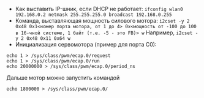 * Как выставить IP-шник, если DHCP не работает: 
   `ifconfig wlan0 192.168.0.2 netmask 255.255.255.0 broadcast 192.168.0.255`
 * Команда, выставляющая мощность силового мотора: 
   `i2cset -y 2 0x48 0x1<номер порта мотора, от 1 до 4> 0x<мощность от -100 до 100 в 16-чной системе, 1 байт (т.е. -5 - это FB)> w` 
   Например, 
   `i2cset -y 2 0x48 0x11 0x64 w`
 * Инициализация сервомотора (пример для порта С0):
```
echo 1 > /sys/class/pwm/ecap.0/request
echo 1 > /sys/class/pwm/ecap.0/run
echo 20000000 > /sys/class/pwm/ecap.0/period_ns
```  
Дальше мотор можно запустить командой 
```
echo 1800000 > /sys/class/pwm/ecap.0/
```
